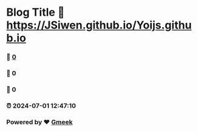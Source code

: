 # Blog Title :link: https://JSiwen.github.io/Yoijs.github.io 
### :page_facing_up: [0](https://JSiwen.github.io/Yoijs.github.io/tag.html) 
### :speech_balloon: 0 
### :hibiscus: 0 
### :alarm_clock: 2024-07-01 12:47:10 
### Powered by :heart: [Gmeek](https://github.com/Meekdai/Gmeek)
